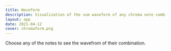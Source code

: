 ```yaml
---
title: Waveform
description: Visualization of the sum waveform of any chroma note combination
layout: app
date: 2021-04-12
cover: chromaform.png
---
```



Choose any of the notes to see the wavefrom of their combination.

<client-only >
  <chroma-form />
</client-only>
